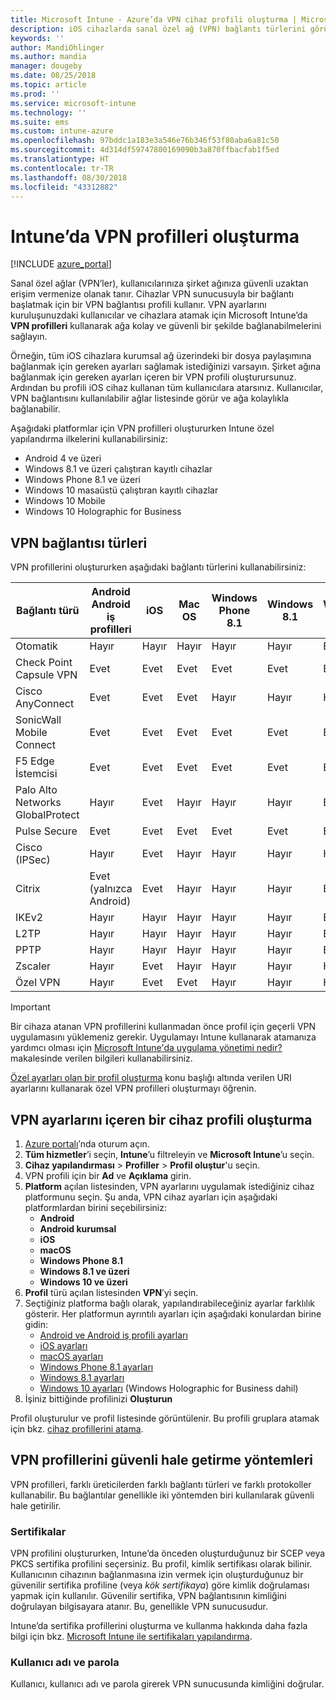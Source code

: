```yaml
---
title: Microsoft Intune - Azure’da VPN cihaz profili oluşturma | Microsoft Docs
description: iOS cihazlarda sanal özel ağ (VPN) bağlantı türlerini görüntüleyin, Azure portalında bir VPN profili oluşturun ve VPN profilini Intune’da sertifikalar veya kullanıcı adı ve parola ile güvenlik altına alma seçeneklerinize bakın.
keywords: ''
author: MandiOhlinger
ms.author: mandia
manager: dougeby
ms.date: 08/25/2018
ms.topic: article
ms.prod: ''
ms.service: microsoft-intune
ms.technology: ''
ms.suite: ems
ms.custom: intune-azure
ms.openlocfilehash: 97bddc1a183e3a546e76b346f53f80aba6a81c50
ms.sourcegitcommit: 4d314df59747800169090b3a870ffbacfab1f5ed
ms.translationtype: HT
ms.contentlocale: tr-TR
ms.lasthandoff: 08/30/2018
ms.locfileid: "43312882"
---
```

# <a name="create-vpn-profiles-in-intune"></a>Intune’da VPN profilleri oluşturma

[!INCLUDE [azure_portal](./includes/azure_portal.md)]

Sanal özel ağlar (VPN’ler), kullanıcılarınıza şirket ağınıza güvenli uzaktan erişim vermenize olanak tanır. Cihazlar VPN sunucusuyla bir bağlantı başlatmak için bir VPN bağlantısı profili kullanır. VPN ayarlarını kuruluşunuzdaki kullanıcılar ve cihazlara atamak için Microsoft Intune’da **VPN profilleri** kullanarak ağa kolay ve güvenli bir şekilde bağlanabilmelerini sağlayın.

Örneğin, tüm iOS cihazlara kurumsal ağ üzerindeki bir dosya paylaşımına bağlanmak için gereken ayarları sağlamak istediğinizi varsayın. Şirket ağına bağlanmak için gereken ayarları içeren bir VPN profili oluşturursunuz. Ardından bu profili iOS cihaz kullanan tüm kullanıcılara atarsınız. Kullanıcılar, VPN bağlantısını kullanılabilir ağlar listesinde görür ve ağa kolaylıkla bağlanabilir.

Aşağıdaki platformlar için VPN profilleri oluştururken Intune özel yapılandırma ilkelerini kullanabilirsiniz:

* Android 4 ve üzeri
* Windows 8.1 ve üzeri çalıştıran kayıtlı cihazlar
* Windows Phone 8.1 ve üzeri
* Windows 10 masaüstü çalıştıran kayıtlı cihazlar
* Windows 10 Mobile
* Windows 10 Holographic for Business

## <a name="vpn-connection-types"></a>VPN bağlantısı türleri

VPN profillerini oluştururken aşağıdaki bağlantı türlerini kullanabilirsiniz:

|Bağlantı türü|Android<br>Android iş profilleri|iOS|Mac OS|Windows Phone 8.1|Windows 8.1|Windows 10|
|-|-|-|-|-|-|-|
|Otomatik|Hayır|Hayır|Hayır|Hayır|Hayır|Evet|
|Check Point Capsule VPN|Evet|Evet|Evet|Evet|Evet|Evet|
|Cisco AnyConnect|Evet|Evet|Evet|Hayır|Hayır|Hayır|
|SonicWall Mobile Connect|Evet|Evet|Evet|Evet|Evet|Evet|
|F5 Edge İstemcisi|Evet|Evet|Evet|Evet|Evet|Evet|
|Palo Alto Networks GlobalProtect|Hayır|Evet|Hayır|Hayır|Hayır|Evet|
|Pulse Secure|Evet|Evet|Evet|Evet|Evet|Evet|
|Cisco (IPSec)|Hayır|Evet|Hayır|Hayır|Hayır|Hayır|
|Citrix|Evet (yalnızca Android)|Evet|Hayır|Hayır|Hayır|Evet|
|IKEv2|Hayır|Hayır|Hayır|Hayır|Hayır|Evet|
|L2TP|Hayır|Hayır|Hayır|Hayır|Hayır|Evet|
|PPTP|Hayır|Hayır|Hayır|Hayır|Hayır|Evet|
|Zscaler|Hayır|Evet|Hayır|Hayır|Hayır|Hayır|
|Özel VPN|Hayır|Evet|Evet|Hayır|Hayır|Hayır|

> [!IMPORTANT]
> Bir cihaza atanan VPN profillerini kullanmadan önce profil için geçerli VPN uygulamasını yüklemeniz gerekir. Uygulamayı Intune kullanarak atamanıza yardımcı olması için [Microsoft Intune'da uygulama yönetimi nedir?](app-management.md) makalesinde verilen bilgileri kullanabilirsiniz.  

[Özel ayarları olan bir profil oluşturma](custom-settings-configure.md) konu başlığı altında verilen URI ayarlarını kullanarak özel VPN profilleri oluşturmayı öğrenin.

## <a name="create-a-device-profile-containing-vpn-settings"></a>VPN ayarlarını içeren bir cihaz profili oluşturma

1. [Azure portalı](https://portal.azure.com)’nda oturum açın.
2. **Tüm hizmetler**’i seçin, **Intune**’u filtreleyin ve **Microsoft Intune**’u seçin.
3. **Cihaz yapılandırması** > **Profiller** > **Profil oluştur**'u seçin.
4. VPN profili için bir **Ad** ve **Açıklama** girin.
5. **Platform** açılan listesinden, VPN ayarlarını uygulamak istediğiniz cihaz platformunu seçin. Şu anda, VPN cihaz ayarları için aşağıdaki platformlardan birini seçebilirsiniz:
   - **Android**
   - **Android kurumsal**
   - **iOS**
   - **macOS**
   - **Windows Phone 8.1**
   - **Windows 8.1 ve üzeri**
   - **Windows 10 ve üzeri**
6. **Profil** türü açılan listesinden **VPN**’yi seçin.
7. Seçtiğiniz platforma bağlı olarak, yapılandırabileceğiniz ayarlar farklılık gösterir. Her platformun ayrıntılı ayarları için aşağıdaki konulardan birine gidin:
   - [Android ve Android iş profili ayarları](vpn-settings-android.md)
   - [iOS ayarları](vpn-settings-ios.md)
   - [macOS ayarları](vpn-settings-macos.md)
   - [Windows Phone 8.1 ayarları](vpn-settings-windows-phone-8-1.md)
   - [Windows 8.1 ayarları](vpn-settings-windows-8-1.md)
   - [Windows 10 ayarları](vpn-settings-windows-10.md) (Windows Holographic for Business dahil)
8. İşiniz bittiğinde profilinizi **Oluşturun**

Profil oluşturulur ve profil listesinde görüntülenir. Bu profili gruplara atamak için bkz. [cihaz profillerini atama](device-profile-assign.md).

## <a name="methods-of-securing-vpn-profiles"></a>VPN profillerini güvenli hale getirme yöntemleri

VPN profilleri, farklı üreticilerden farklı bağlantı türleri ve farklı protokoller kullanabilir. Bu bağlantılar genellikle iki yöntemden biri kullanılarak güvenli hale getirilir.

### <a name="certificates"></a>Sertifikalar

VPN profilini oluştururken, Intune’da önceden oluşturduğunuz bir SCEP veya PKCS sertifika profilini seçersiniz. Bu profil, kimlik sertifikası olarak bilinir. Kullanıcının cihazının bağlanmasına izin vermek için oluşturduğunuz bir güvenilir sertifika profiline (veya *kök sertifikaya*) göre kimlik doğrulaması yapmak için kullanılır. Güvenilir sertifika, VPN bağlantısının kimliğini doğrulayan bilgisayara atanır. Bu, genellikle VPN sunucusudur.

Intune’da sertifika profillerini oluşturma ve kullanma hakkında daha fazla bilgi için bkz. [Microsoft Intune ile sertifikaları yapılandırma](certificates-configure.md).

### <a name="user-name-and-password"></a>Kullanıcı adı ve parola

Kullanıcı, kullanıcı adı ve parola girerek VPN sunucusunda kimliğini doğrular.
